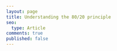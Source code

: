 ```yaml
---
layout: page
title: Understanding the 80/20 principle
seo:
  type: Article
comments: true
published: false
---
```

